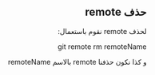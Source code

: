 <div dir=rtl>

## حذف remote

لحذف remote نقوم باستعمال:

git remote rm remoteName

و كذا نكون حذفنا remote بالاسم remoteName

</div>